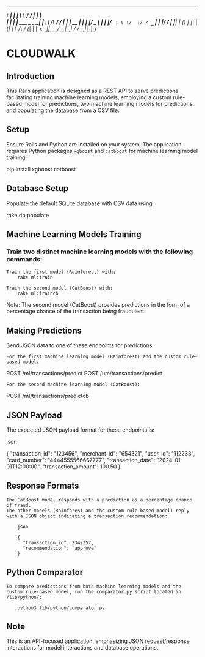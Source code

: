    _____ _                 ___          __   _ _    
  / ____| |               | \ \        / /  | | |   
 | |    | | ___  _   _  __| |\ \  /\  / /_ _| | | __
 | |    | |/ _ \| | | |/ _` | \ \/  \/ / _` | | |/ /
 | |____| | (_) | |_| | (_| |  \  /\  / (_| | |   < 
  \_____|_|\___/ \__,_|\__,_|   \/  \/ \__,_|_|_|\_\
                                                    
                                                    
# CLOUDWALK

## Introduction

This Rails application is designed as a REST API to serve predictions, facilitating training machine learning models, employing a custom rule-based model for predictions, two machine learning models for predictions, and populating the database from a CSV file.

## Setup

Ensure Rails and Python are installed on your system. The application requires Python packages `xgboost` and `catboost` for machine learning model training.

pip install xgboost catboost

## Database Setup

Populate the default SQLite database with CSV data using:

rake db:populate

## Machine Learning Models Training

### Train two distinct machine learning models with the following commands:

    Train the first model (Rainforest) with:
        rake ml:train

    Train the second model (CatBoost) with:
        rake ml:traincb

Note: The second model (CatBoost) provides predictions in the form of a percentage chance of the transaction being fraudulent.


## Making Predictions

Send JSON data to one of these endpoints for predictions:

    For the first machine learning model (Rainforest) and the custom rule-based model:

POST /ml/transactions/predict
POST /um/transactions/predict

    For the second machine learning model (CatBoost):

POST /ml/transactions/predictcb

## JSON Payload

The expected JSON payload format for these endpoints is:

json

{
  "transaction_id": "123456",
  "merchant_id": "654321",
  "user_id": "112233",
  "card_number": "4444555566667777",
  "transaction_date": "2024-01-01T12:00:00",
  "transaction_amount": 100.50
}

## Response Formats

    The CatBoost model responds with a prediction as a percentage chance of fraud.
    The other models (Rainforest and the custom rule-based model) reply with a JSON object indicating a transaction recommendation:

        json

        { 
          "transaction_id": 2342357,
          "recommendation": "approve"
        }

## Python Comparator

    To compare predictions from both machine learning models and the custom rule-based model, run the comparator.py script located in /lib/python/:

        python3 lib/python/comparator.py

## Note
This is an API-focused application, emphasizing JSON request/response interactions for model interactions and database operations.

